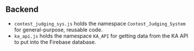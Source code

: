 ## Backend
* `contest_judging_sys.js` holds the namespace `Contest_Judging_System` for general-purpose, reusable code.
* `ka_api.js` holds the namespace `KA_API` for getting data from the KA API to put into the Firebase database.
